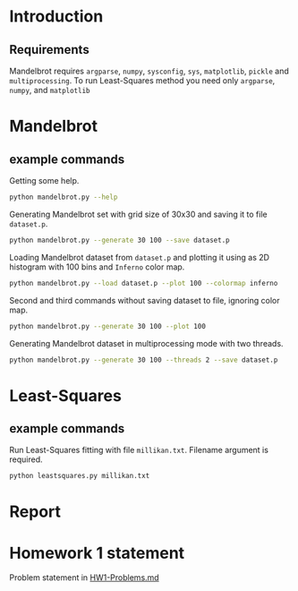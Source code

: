 # Introduction

## Requirements

Mandelbrot requires `argparse`, `numpy`, `sysconfig`, `sys`, `matplotlib`, `pickle` and `multiprocessing`. To run Least-Squares method you need only `argparse`, `numpy`, and `matplotlib`

# Mandelbrot

## example commands

Getting some help.

```sh
python mandelbrot.py --help
```

Generating Mandelbrot set with grid size of 30x30 and saving it to file `dataset.p`.

```sh
python mandelbrot.py --generate 30 100 --save dataset.p
```

Loading Mandelbrot dataset from `dataset.p` and plotting it using as 2D histogram with 100 bins and `Inferno` color map.

```sh
python mandelbrot.py --load dataset.p --plot 100 --colormap inferno
```

Second and third commands without saving dataset to file, ignoring color map.

```sh
python mandelbrot.py --generate 30 100 --plot 100
```

Generating Mandelbrot dataset in multiprocessing mode with two threads.

```sh
python mandelbrot.py --generate 30 100 --threads 2 --save dataset.p
```

# Least-Squares

## example commands

Run Least-Squares fitting with file `millikan.txt`. Filename argument is required.

```sh
python leastsquares.py millikan.txt
```

# Report

# Homework 1 statement

Problem statement in [HW1-Problems.md](./HW1-Problems.md)
